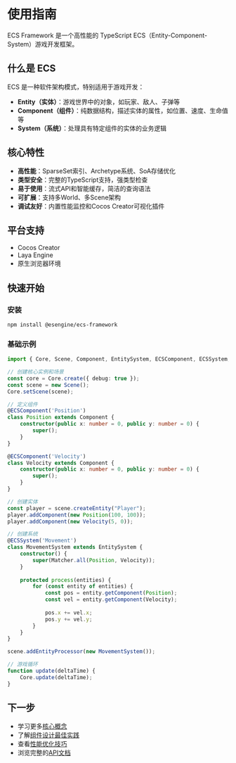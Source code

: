 # 使用指南

ECS Framework 是一个高性能的 TypeScript ECS（Entity-Component-System）游戏开发框架。

## 什么是 ECS

ECS 是一种软件架构模式，特别适用于游戏开发：

- **Entity（实体）**：游戏世界中的对象，如玩家、敌人、子弹等
- **Component（组件）**：纯数据结构，描述实体的属性，如位置、速度、生命值等  
- **System（系统）**：处理具有特定组件的实体的业务逻辑

## 核心特性

- **高性能**：SparseSet索引、Archetype系统、SoA存储优化
- **类型安全**：完整的TypeScript支持，强类型检查
- **易于使用**：流式API和智能缓存，简洁的查询语法
- **可扩展**：支持多World、多Scene架构
- **调试友好**：内置性能监控和Cocos Creator可视化插件

## 平台支持

- Cocos Creator
- Laya Engine  
- 原生浏览器环境

## 快速开始

### 安装

```bash
npm install @esengine/ecs-framework
```

### 基础示例

```typescript
import { Core, Scene, Component, EntitySystem, ECSComponent, ECSSystem, Matcher } from '@esengine/ecs-framework';

// 创建核心实例和场景
const core = Core.create({ debug: true });
const scene = new Scene();
Core.setScene(scene);

// 定义组件
@ECSComponent('Position')
class Position extends Component {
    constructor(public x: number = 0, public y: number = 0) {
        super();
    }
}

@ECSComponent('Velocity')  
class Velocity extends Component {
    constructor(public x: number = 0, public y: number = 0) {
        super();
    }
}

// 创建实体
const player = scene.createEntity("Player");
player.addComponent(new Position(100, 100));
player.addComponent(new Velocity(5, 0));

// 创建系统
@ECSSystem('Movement')
class MovementSystem extends EntitySystem {
    constructor() {
        super(Matcher.all(Position, Velocity));
    }
    
    protected process(entities) {
        for (const entity of entities) {
            const pos = entity.getComponent(Position);
            const vel = entity.getComponent(Velocity);
            
            pos.x += vel.x;
            pos.y += vel.y;
        }
    }
}

scene.addEntityProcessor(new MovementSystem());

// 游戏循环
function update(deltaTime) {
    Core.update(deltaTime);
}
```

## 下一步

- 学习更多[核心概念](./concepts-explained)
- 了解[组件设计最佳实践](./component-design-guide)  
- 查看[性能优化技巧](./performance-optimization)
- 浏览完整的[API文档](../api/core/)